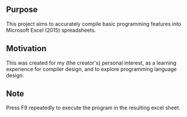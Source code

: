 ## Purpose

This project aims to accurately compile basic programming features into Microsoft Excel (2015) spreadsheets.

## Motivation

This was created for my (the creator's) personal interest, as a learning experience for compiler design, and to explore programming language design.

## Note

Press F9 repeatedly to execute the program in the resulting excel sheet.